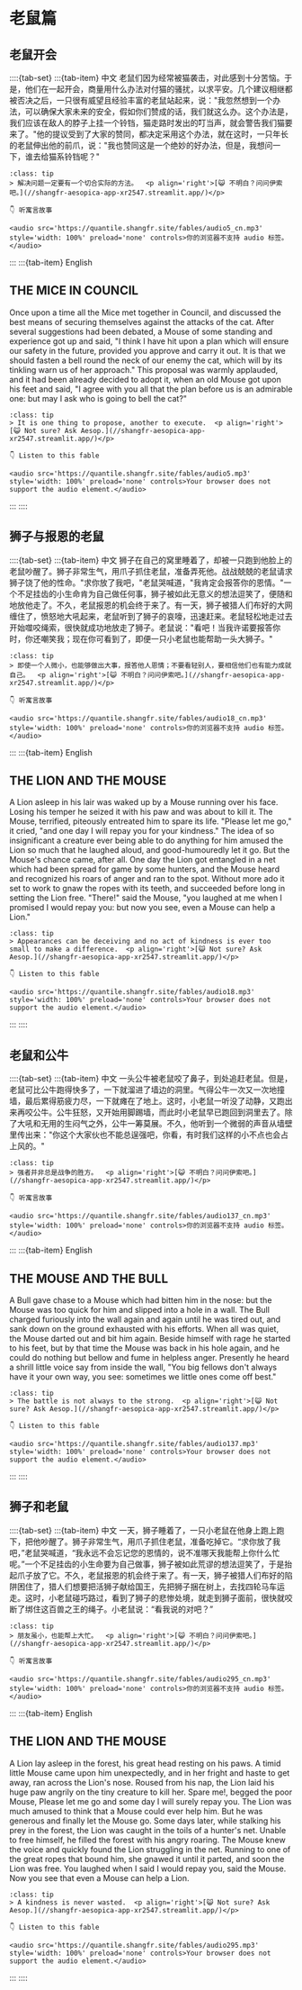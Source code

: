# 老鼠篇

## 老鼠开会


::::{tab-set}
:::{tab-item} 中文
老鼠们因为经常被猫袭击，对此感到十分苦恼。于是，他们在一起开会，商量用什么办法对付猫的骚扰，以求平安。几个建议相继都被否决之后，一只很有威望且经验丰富的老鼠站起来，说："我忽然想到一个办法，可以确保大家未来的安全，假如你们赞成的话，我们就这么办。这个办法是，我们应该在敌人的脖子上挂一个铃铛，猫走路时发出的叮当声，就会警告我们猫要来了。"他的提议受到了大家的赞同，都决定采用这个办法，就在这时，一只年长的老鼠伸出他的前爪，说："我也赞同这是一个绝妙的好办法，但是，我想问一下，谁去给猫系铃铛呢？"

```{admonition} **寓意**
:class: tip
> 解决问题一定要有一个切合实际的方法。  <p align='right'>[😺 不明白？问问伊索吧。](//shangfr-aesopica-app-xr2547.streamlit.app/)</p>

👇 听寓言故事

<audio src='https://quantile.shangfr.site/fables/audio5_cn.mp3'  style='width: 100%' preload='none' controls>你的浏览器不支持 audio 标签。</audio>

```

 
:::
:::{tab-item} English
## THE MICE IN COUNCIL

Once upon a time all the Mice met together in Council, and discussed the best means of securing themselves against the attacks of the cat. After several suggestions had been debated, a Mouse of some standing and experience got up and said, "I think I have hit upon a plan which will ensure our safety in the future, provided you approve and carry it out. It is that we should fasten a bell round the neck of our enemy the cat, which will by its tinkling warn us of her approach." This proposal was warmly applauded, and it had been already decided to adopt it, when an old Mouse got upon his feet and said, "I agree with you all that the plan before us is an admirable one: but may I ask who is going to bell the cat?"

```{admonition} **Moral**
:class: tip
> It is one thing to propose, another to execute.  <p align='right'>[😺 Not sure? Ask Aesop.](//shangfr-aesopica-app-xr2547.streamlit.app/)</p>

👇 Listen to this fable

<audio src='https://quantile.shangfr.site/fables/audio5.mp3'  style='width: 100%' preload='none' controls>Your browser does not support the audio element.</audio>

```

 
:::
::::
    
## 狮子与报恩的老鼠


::::{tab-set}
:::{tab-item} 中文
狮子在自己的窝里睡着了，却被一只跑到他脸上的老鼠吵醒了。狮子非常生气，用爪子抓住老鼠，准备弄死他。战战兢兢的老鼠请求狮子饶了他的性命。"求你放了我吧，"老鼠哭喊道，"我肯定会报答你的恩情。"一个不足挂齿的小生命肯为自己做任何事，狮子被如此无意义的想法逗笑了，便随和地放他走了。不久，老鼠报恩的机会终于来了。有一天，狮子被猎人们布好的大网缠住了，愤怒地大吼起来，老鼠听到了狮子的哀嚎，迅速赶来。老鼠轻松地走过去开始噬咬绳索，很快就成功地放走了狮子。老鼠说："看吧！当我许诺要报答你时，你还嘲笑我；现在你可看到了，即便一只小老鼠也能帮助一头大狮子。"

```{admonition} **寓意**
:class: tip
> 即使一个人微小，也能够做出大事，报答他人恩情；不要看轻别人，要相信他们也有能力成就自己。  <p align='right'>[😺 不明白？问问伊索吧。](//shangfr-aesopica-app-xr2547.streamlit.app/)</p>

👇 听寓言故事

<audio src='https://quantile.shangfr.site/fables/audio18_cn.mp3'  style='width: 100%' preload='none' controls>你的浏览器不支持 audio 标签。</audio>

```

 
:::
:::{tab-item} English
## THE LION AND THE MOUSE

A Lion asleep in his lair was waked up by a Mouse running over his face. Losing his temper he seized it with his paw and was about to kill it. The Mouse, terrified, piteously entreated him to spare its life. "Please let me go," it cried, "and one day I will repay you for your kindness." The idea of so insignificant a creature ever being able to do anything for him amused the Lion so much that he laughed aloud, and good-humouredly let it go. But the Mouse's chance came, after all. One day the Lion got entangled in a net which had been spread for game by some hunters, and the Mouse heard and recognized his roars of anger and ran to the spot. Without more ado it set to work to gnaw the ropes with its teeth, and succeeded before long in setting the Lion free. "There!" said the Mouse, "you laughed at me when I promised I would repay you: but now you see, even a Mouse can help a Lion."

```{admonition} **Moral**
:class: tip
> Appearances can be deceiving and no act of kindness is ever too small to make a difference.  <p align='right'>[😺 Not sure? Ask Aesop.](//shangfr-aesopica-app-xr2547.streamlit.app/)</p>

👇 Listen to this fable

<audio src='https://quantile.shangfr.site/fables/audio18.mp3'  style='width: 100%' preload='none' controls>Your browser does not support the audio element.</audio>

```

 
:::
::::
    
## 老鼠和公牛


::::{tab-set}
:::{tab-item} 中文
一头公牛被老鼠咬了鼻子，到处追赶老鼠。但是，老鼠可比公牛跑得快多了，一下就溜进了墙边的洞里。气得公牛一次又一次地撞墙，最后累得筋疲力尽，一下就瘫在了地上。这时，小老鼠一听没了动静，又跑出来再咬公牛。公牛狂怒，又开始用脚踢墙，而此时小老鼠早已跑回到洞里去了。除了大吼和无用的生闷气之外，公牛一筹莫展。不久，他听到一个微弱的声音从墙壁里传出来："你这个大家伙也不能总逞强吧，你看，有时我们这样的小不点也会占上风的。"

```{admonition} **寓意**
:class: tip
> 强者并非总是战争的胜方。  <p align='right'>[😺 不明白？问问伊索吧。](//shangfr-aesopica-app-xr2547.streamlit.app/)</p>

👇 听寓言故事

<audio src='https://quantile.shangfr.site/fables/audio137_cn.mp3'  style='width: 100%' preload='none' controls>你的浏览器不支持 audio 标签。</audio>

```

 
:::
:::{tab-item} English
## THE MOUSE AND THE BULL

A Bull gave chase to a Mouse which had bitten him in the nose: but the Mouse was too quick for him and slipped into a hole in a wall. The Bull charged furiously into the wall again and again until he was tired out, and sank down on the ground exhausted with his efforts. When all was quiet, the Mouse darted out and bit him again. Beside himself with rage he started to his feet, but by that time the Mouse was back in his hole again, and he could do nothing but bellow and fume in helpless anger. Presently he heard a shrill little voice say from inside the wall, "You big fellows don't always have it your own way, you see: sometimes we little ones come off best."

```{admonition} **Moral**
:class: tip
> The battle is not always to the strong.  <p align='right'>[😺 Not sure? Ask Aesop.](//shangfr-aesopica-app-xr2547.streamlit.app/)</p>

👇 Listen to this fable

<audio src='https://quantile.shangfr.site/fables/audio137.mp3'  style='width: 100%' preload='none' controls>Your browser does not support the audio element.</audio>

```

 
:::
::::
    
## 狮子和老鼠


::::{tab-set}
:::{tab-item} 中文
一天，狮子睡着了，一只小老鼠在他身上跑上跑下，把他吵醒了。狮子非常生气，用爪子抓住老鼠，准备吃掉它。“求你放了我吧，”老鼠哭喊道，“我永远不会忘记您的恩情的，说不准哪天我能帮上你什么忙呢。”一个不足挂齿的小生命要为自己做事，狮子被如此荒谬的想法逗笑了，于是抬起爪子放了它。不久，老鼠报恩的机会终于来了。有一天，狮子被猎人们布好的陷阱困住了，猎人们想要把活狮子献给国王，先把狮子捆在树上，去找四轮马车运走。这时，小老鼠碰巧路过，看到了狮子的悲惨处境，就走到狮子面前，很快就咬断了绑住这百兽之王的绳子。小老鼠说：“看我说的对吧？”

```{admonition} **寓意**
:class: tip
> 朋友虽小，也能帮上大忙。  <p align='right'>[😺 不明白？问问伊索吧。](//shangfr-aesopica-app-xr2547.streamlit.app/)</p>

👇 听寓言故事

<audio src='https://quantile.shangfr.site/fables/audio295_cn.mp3'  style='width: 100%' preload='none' controls>你的浏览器不支持 audio 标签。</audio>

```

 
:::
:::{tab-item} English
## THE LION AND THE MOUSE

A Lion lay asleep in the forest, his great head resting on his paws. A timid little Mouse came upon him unexpectedly, and in her fright and haste to get away, ran across the Lion's nose. Roused from his nap, the Lion laid his huge paw angrily on the tiny creature to kill her. Spare me!, begged the poor Mouse, Please let me go and some day I will surely repay you. The Lion was much amused to think that a Mouse could ever help him. But he was generous and finally let the Mouse go. Some days later, while stalking his prey in the forest, the Lion was caught in the toils of a hunter's net. Unable to free himself, he filled the forest with his angry roaring. The Mouse knew the voice and quickly found the Lion struggling in the net. Running to one of the great ropes that bound him, she gnawed it until it parted, and soon the Lion was free. You laughed when I said I would repay you, said the Mouse. Now you see that even a Mouse can help a Lion.

```{admonition} **Moral**
:class: tip
> A kindness is never wasted.  <p align='right'>[😺 Not sure? Ask Aesop.](//shangfr-aesopica-app-xr2547.streamlit.app/)</p>

👇 Listen to this fable

<audio src='https://quantile.shangfr.site/fables/audio295.mp3'  style='width: 100%' preload='none' controls>Your browser does not support the audio element.</audio>

```

 
:::
::::
    
